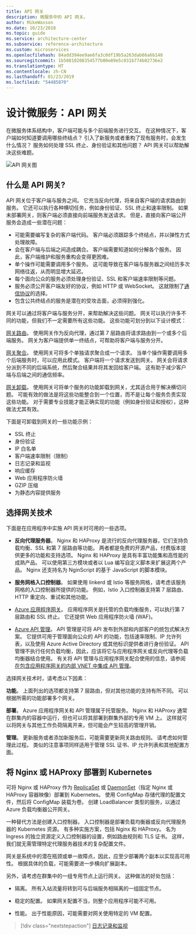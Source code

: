 ```yaml
---
title: API 网关
description: 微服务中的 API 网关。
author: MikeWasson
ms.date: 10/23/2018
ms.topic: guide
ms.service: architecture-center
ms.subservice: reference-architecture
ms.custom: microservices
ms.openlocfilehash: 84add394ee9ae6fa3c0df19b5a263dab66a6b140
ms.sourcegitcommit: 1b50810208354577b00e89e5c031b774b02736e2
ms.translationtype: HT
ms.contentlocale: zh-CN
ms.lasthandoff: 01/23/2019
ms.locfileid: "54485870"
---
```

# <a name="designing-microservices-api-gateways"></a>设计微服务：API 网关

在微服务体系结构中，客户端可能与多个前端服务进行交互。 在这种情况下，客户端如何知道要调用哪些终结点？ 引入了新服务或者重构了现有服务时，会发生什么情况？ 服务如何处理 SSL 终止、身份验证和其他问题？ API 网关可以帮助解决这些难题。

![API 网关图](./images/gateway.png)

<!-- markdownlint-disable MD026 -->

## <a name="what-is-an-api-gateway"></a>什么是 API 网关?

<!-- markdownlint-enable MD026 -->

API 网关位于客户端与服务之间。 它充当反向代理，将来自客户端的请求路由到服务。 它还可以执行各种横切任务，例如身份验证、SSL 终止和速率限制。 如果未部署网关，则客户端必须直接向前端服务发送请求。 但是，直接向客户端公开服务会造成一些潜在问题：

- 可能需要编写复杂的客户端代码。 客户端必须跟踪多个终结点，并以弹性方式处理故障。
- 会在客户端与后端之间造成耦合。 客户端需要知道如何分解各个服务。 因此，客户端维护和服务重构会变得更困难。
- 单个操作可能需要调用多个服务。 这可能导致在客户端与服务器之间经历多次网络往返，从而明显增大延迟。
- 每个面向公众的服务必须处理身份验证、SSL 和客户端速率限制等问题。
- 服务必须公开客户端友好的协议，例如 HTTP 或 WebSocket。 这就限制了[通信协议](./interservice-communication.md)的选择。
- 包含公共终结点的服务是潜在的受攻击面，必须得到强化。

网关可以通过将客户端与服务分开，来帮助解决这些问题。 网关可以执行许多不同的功能，但我们不一定需要所有这些功能。 这些功能可划分到以下设计模式：

[网关路由](../patterns/gateway-routing.md)。 使用网关作为反向代理，通过第 7 层路由将请求路由到一个或多个后端服务。 网关为客户端提供单一终结点，可帮助将客户端与服务分开。

[网关聚合](../patterns/gateway-aggregation.md)。 使用网关可将多个单独请求聚合成一个请求。 当单个操作需要调用多个后端服务时，可以应用此模式。 客户端将一个请求发送到网关。 网关会将请求分派到不同的后端系统，然后聚合结果并将其发回给客户端。 这有助于减少客户端与后端之间的通信频率。

[网关卸载](../patterns/gateway-offloading.md)。 使用网关可将单个服务的功能卸载到网关，尤其适合用于解决横切问题。 可能有效的做法是将这些功能整合到一个位置，而不是让每个服务负责实现这些功能。 对于需要专业技能才能正确实现的功能（例如身份验证和授权），这种做法尤其有效。

下面是可卸载到网关的一些功能示例：

- SSL 终止
- 身份验证
- IP 白名单
- 客户端速率限制（限制）
- 日志记录和监视
- 响应缓存
- Web 应用程序防火墙
- GZIP 压缩
- 为静态内容提供服务

## <a name="choosing-a-gateway-technology"></a>选择网关技术

下面是在应用程序中实施 API 网关时可用的一些选项。

- **反向代理服务器**。 Nginx 和 HAProxy 是流行的反向代理服务器，它们支持负载均衡、SSL 和第 7 层路由等功能。 两者都是免费的开源产品，付费版本提供更多的功能和支持选项。 Nginx 和 HAProxy 是具有丰富功能集和高性能的成熟产品。 可以使用第三方模块或者以 Lua 编写自定义脚本来扩展这两个产品。 Nginx 还支持名为 NginScript 的基于 JavaScript 的脚本模块。

- **服务网格入口控制器**。 如果使用 linkerd 或 Istio 等服务网格，请考虑该服务网格的入口控制器所提供的功能。 例如，Istio 入口控制器支持第 7 层路由、HTTP 重定向、重试和其他功能。

- [Azure 应用程序网关](/azure/application-gateway/)。 应用程序网关是托管的负载均衡服务，可以执行第 7 层路由和 SSL 终止。 它还提供 Web 应用程序防火墙 (WAF)。

- [Azure API 管理](/azure/api-management/)。 API 管理是可将 API 发布到外部和内部客户的统包式解决方案。 它提供可用于管理面向公众的 API 的功能，包括速率限制、IP 允许列表，以及使用 Azure Active Directory 或其他标识提供者进行身份验证。 API 管理不执行任何负载均衡，因此，应该将它与应用程序网关或反向代理等负载均衡器结合使用。 有关将 API 管理与应用程序网关配合使用的信息，请参阅[在包含应用程序网关的内部 VNET 中集成 API 管理](/azure/api-management/api-management-howto-integrate-internal-vnet-appgateway)。

选择网关技术时，请考虑以下因素：

**功能**。 上面列出的选项都支持第 7 层路由，但对其他功能的支持有所不同。 可以根据所需的功能部署多个网关。

**部署**。 Azure 应用程序网关和 API 管理属于托管服务。 Nginx 和 HAProxy 通常在群集内的容器中运行，但也可以将其部署到群集外部的专用 VM 上。 这样就可以将网关与其他工作负荷隔离开来，但可能会产生较高的管理开销。

**管理**。 更新服务或者添加新服务后，可能需要更新网关路由规则。 请考虑如何管理此过程。 类似的注意事项同样适用于管理 SSL 证书、IP 允许列表和其他配置方面。

## <a name="deploying-nginx-or-haproxy-to-kubernetes"></a>将 Nginx 或 HAProxy 部署到 Kubernetes

可将 Nginx 或 HAProxy 作为 [ReplicaSet](https://kubernetes.io/docs/concepts/workloads/controllers/replicaset/) 或 [DaemonSet](https://kubernetes.io/docs/concepts/workloads/controllers/daemonset/)（指定 Nginx 或 HAProxy 容器映像）部署到 Kubernetes。 使用 ConfigMap 存储代理的配置文件，然后将 ConfigMap 装载为卷。 创建 LoadBalancer 类型的服务，以通过 Azure 负载均衡器公开网关。

一种替代方法是创建入口控制器。 入口控制器是部署负载均衡器或反向代理服务器的 Kubernetes 资源。 有多种实施方案，包括 Nginx 和 HAProxy。 名为 Ingress 的独立资源定义入口控制器的设置，例如路由规则和 TLS 证书。 这样，我们就无需管理特定代理服务器技术的复杂配置文件。

网关是系统中的潜在瓶颈或单一故障点，因此，应至少部署两个副本以实现高可用性。 根据具体的负载，可能需要进一步横向扩展副本。

另外，请考虑在群集中的一组专用节点上运行网关。 这种做法的好处包括：

- 隔离。 所有入站流量将转到可与后端服务相隔离的一组固定节点。

- 稳定的配置。 如果网关配置不当，则整个应用程序可能不可用。

- 性能。 出于性能原因，可能需要对网关使用特定的 VM 配置。

> [!div class="nextstepaction"]
> [日志记录和监视](./logging-monitoring.md)
